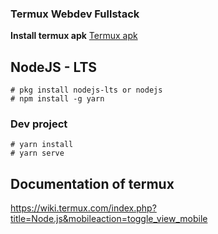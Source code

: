 ### Termux Webdev Fullstack
**Install termux apk**
<a href="https://f-droid.org/en/packages/com.termux/">Termux apk</a>

## NodeJS - LTS  
```
# pkg install nodejs-lts or nodejs
# npm install -g yarn
```  
### Dev project  
```
# yarn install
# yarn serve
```

## Documentation of termux  
https://wiki.termux.com/index.php?title=Node.js&mobileaction=toggle_view_mobile
